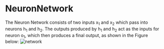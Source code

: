 # NeuronNetwork
The Neuron Network consists of two inputs x<sub>1</sub> and x<sub>2</sub> which pass into neurons h<sub>1</sub> and h<sub>2</sub>.
The outputs produced by h<sub>1</sub> and h<sub>2</sub> act as the inputs for neuron o<sub>1</sub>, which then produces a final output,
as shown in the Figure below:
![network](https://victorzhou.com/77ed172fdef54ca1ffcfb0bba27ba334/network.svg)

